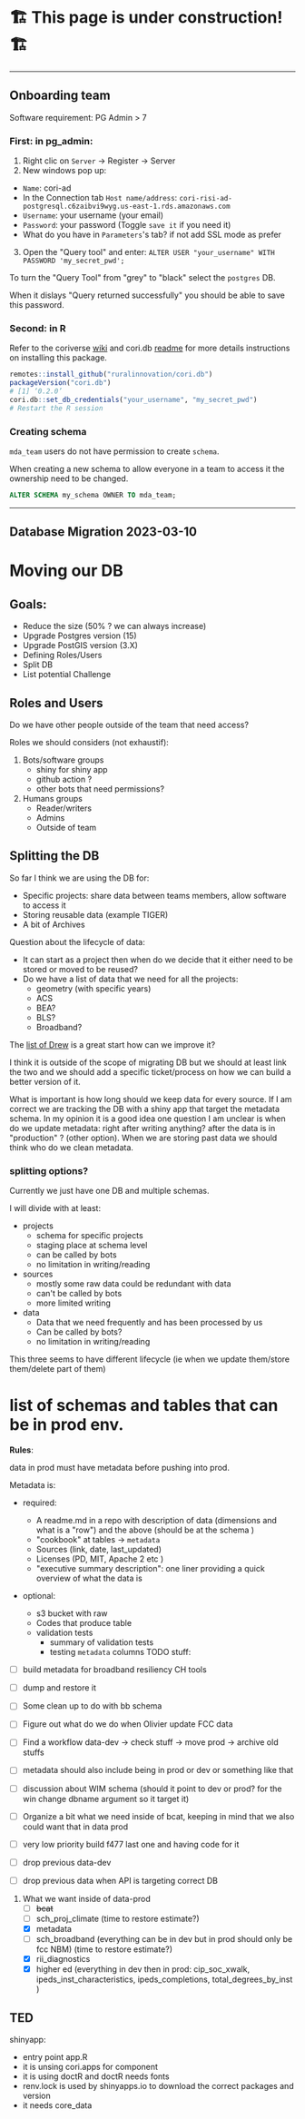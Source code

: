 
🏗️ This page is under construction! 🏗️
=======================================

------------------------------
## Onboarding team 

Software requirement: PG Admin > 7

### First: in pg_admin:

1. Right clic on `Server` -> Register -> Server
2. New windows pop up:
 * `Name`: cori-ad
 * In the Connection tab
    `Host name/address`: `cori-risi-ad-postgresql.c6zaibvi9wyg.us-east-1.rds.amazonaws.com`
* `Username`: your username (your email)
* `Password`: your password
  (Toggle `save it` if you need it)
* What do you have in `Parameters`'s tab? if not add SSL mode as prefer
  
3. Open the "Query tool" and enter:
`ALTER USER "your_username" WITH PASSWORD 'my_secret_pwd';`

To turn the "Query Tool" from "grey" to "black" select the `postgres` DB.  

When it dislays "Query returned successfully" you should be able to save this password.  

### Second: in R

Refer to the coriverse [wiki](https://github.com/ruralinnovation/wiki#installation) and cori.db [readme](https://github.com/ruralinnovation/cori.db) for more details instructions on installing this package.

```r
remotes::install_github("ruralinnovation/cori.db")
packageVersion("cori.db")
# [1] ‘0.2.0’
cori.db::set_db_credentials("your_username", "my_secret_pwd")
# Restart the R session 
```

### Creating schema 

`mda_team` users do not have permission to create `schema`. 

When creating a new schema to allow everyone in a team to access it the ownership need to be changed. 

```sql
ALTER SCHEMA my_schema OWNER TO mda_team; 
```

-----------------------------
## Database Migration 2023-03-10
#  Moving our DB

## Goals: 

- Reduce the size (50% ? we can always increase)
- Upgrade Postgres version (15)
- Upgrade PostGIS version (3.X)
- Defining Roles/Users
- Split DB
- List potential Challenge


## Roles and Users

Do we have other people outside of the team that need access?
 
Roles we should considers (not exhaustif): 

1. Bots/software groups
     - shiny for shiny app
     - github action ?
     - other bots that need permissions? 
2. Humans groups
     - Reader/writers
     - Admins 
     - Outside of team

## Splitting the DB

So far I think we are using the DB for:

- Specific projects: share data between teams members, allow software to access it
- Storing reusable data (example TIGER)
- A bit of Archives

Question about the lifecycle of data: 

- It can start as a project then when do we decide that it either need to be stored or moved to be reused? 
- Do we have a list of data that we need for all the projects: 
    - geometry (with specific years)
    - ACS
    - BEA?
    - BLS? 
    - Broadband? 

The [list of Drew](https://rpubs.com/drewrose/data_documentation) is a great start how can we improve it? 

I think it is outside of the scope of migrating DB but we should at least link the two and we should add a specific ticket/process on how we can build a better version of it.  

What is important is how long should we keep data for every source. If I am correct we are tracking the DB with a shiny app that target the metadata schema. In my opinion it is a good idea one question I am unclear is when do we update metadata: right after writing anything? after the data is in "production" ? (other option). When we are storing past data we should think who do we clean metadata.

### splitting options?

Currently we just have one DB and multiple schemas.

I will divide with at least: 

- projects  
    - schema for specific projects  
    - staging place at schema level 
    - can be called by bots 
    - no limitation in writing/reading
- sources 
    - mostly some raw data could be redundant with data 
    - can't be called by bots
    - more limited writing 
- data   
    - Data that we need frequently and has been processed by us 
    - Can be called by bots?
    - no limitation in writing/reading

This three seems to have different lifecycle (ie when we update them/store them/delete part of them)


# list of schemas and tables that can be in prod env.

**Rules**: 

data in prod must have metadata before pushing into prod. 

Metadata is: 

* required:
    - A readme.md in a repo with description of data (dimensions and what is a "row") and the above (should be at the schema )  
    - "cookbook" at tables -> `metadata` 
    - Sources (link, date, last_updated)  
    - Licenses (PD, MIT, Apache 2 etc )
    - "executive summary description": one liner providing a quick overview of what the data is 
      
    
* optional:
    - s3 bucket with raw
    - Codes that produce table
    - validation tests   
        * summary of validation tests  
        * testing `metadata` columns 
TODO stuff: 

- [ ] build metadata for broadband resiliency CH tools
- [ ] dump and restore it 
- [ ] Some clean up to do with bb schema 
- [ ] Figure out what do we do when Olivier update FCC data
- [ ] Find a workflow data-dev -> check stuff -> move prod -> archive old stuffs
- [ ] metadata should also include being in prod or dev or something like that 
- [ ] discussion about WIM schema (should it point to dev or prod? for the win change dbname argument so it target it)

- [ ] Organize a bit what we need inside of bcat, keeping in mind that we also could want that in data prod
- [ ] very low priority build f477 last one and having code for it
- [ ] drop previous data-dev
- [ ] drop previous data when API is targeting correct DB


1. What we want inside of data-prod 
    - [ ] ~~bcat~~
    - [ ] sch_proj_climate (time to restore estimate?)
    - [x] metadata
    - [ ] sch_broadband  (everything can be in dev but in prod should only be fcc NBM) (time to restore estimate?)
    - [x] rii_diagnostics
    - [x] higher ed (everything in dev then in prod: cip_soc_xwalk, ipeds_inst_characteristics, ipeds_completions, total_degrees_by_inst  )

## TED 

shinyapp: 
- entry point app.R
- it is unsing cori.apps for component 
- it is using doctR and doctR needs fonts
- renv.lock is used by shinyapps.io to download the correct packages and version
- it needs core_data





